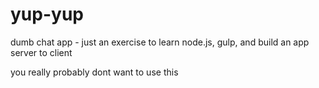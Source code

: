 yup-yup
=======

dumb chat app - just an exercise to learn node.js, gulp, and build an app server to client

you really probably dont want to use this
